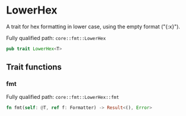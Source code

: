 # LowerHex

A trait for hex formatting in lower case, using the empty format ("{:x}").

Fully qualified path: `core::fmt::LowerHex`

```rust
pub trait LowerHex<T>
```

## Trait functions

### fmt

Fully qualified path: `core::fmt::LowerHex::fmt`

```rust
fn fmt(self: @T, ref f: Formatter) -> Result<(), Error>
```


